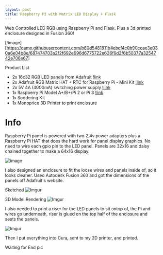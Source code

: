 ```yaml
---
layout: post
title: Raspberry Pi with Matrix LED Display + Flask
---
```


Web Controlled LED RGB using Raspberry Pi and Flask. Plus a 3d printed enclosure designed in Fusion 360!

[!image][https://camo.githubusercontent.com/b80d5481811b4ebcf4c0b90ccae3e030a6e04b8e/687474703a2f2f692e696d6775722e636f6d2f6b50377a3254742e706e67]

Product List

* 2x 16x32 RGB LED panels from Adafruit [!link](https://www.adafruit.com/product/420)
* 2x Adafruit RGB Matrix HAT + RTC for Raspberry Pi - Mini Kit [!link](https://www.adafruit.com/product/2345)
* 2x 5V 4A (4000mA) switching power supply [!link](https://www.adafruit.com/product/1466)
* 1x Raspberry Pi Model A+/B+/Pi 2 or Pi 3 [!link](https://www.adafruit.com/product/3055)
* 1x Soddering Kit
* 1x Monoprice 3D Printer to print enclosure

# Info

Raspberry Pi panel is powered with two 2.4v power adapters plus a Raspberry Pi HAT that does the hard work for panel display graphics. No need to wire each gpio pin to the LED panel. Panels are 32x16 and daisy chained together to make a 64x16 display.

![image](https://camo.githubusercontent.com/ac49016f87d032b0c9cf2597c4a2ebe71438320e/687474703a2f2f692e696d6775722e636f6d2f343239567736542e6a7067)

I also designed an enclosure to fit the loose wires and panels inside of, so it looks cleaner. Used Autodesk Fusion 360 and got the dimensions of the panels off Adafruit's website.

Sketched
![Imgur](https://i.imgur.com/fuA9PCk.png)

3D Model Rendering
![Imgur](https://i.imgur.com/8gn79Qv.png)

I also needed to print a riser for the LED panels to sit ontop of, the Pi and wires go underneath, riser is glued on the top half of the enclosure and seats the panels.

![Imgur](https://i.imgur.com/KOoaVij.png)

Then I put everything into Cura, sent to my 3D printer, and printed.

Waiting for End pic

